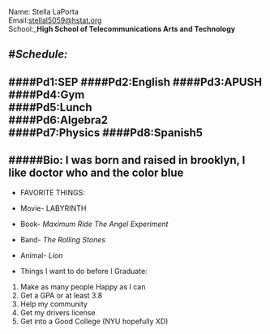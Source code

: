 Name: Stella LaPorta     
Email:stellal5059@hstat.org  
School:_**High School of Telecommunications Arts and Technology** 

#_**Schedule:**_  
---
####Pd1:SEP
####Pd2:English
####Pd3:APUSH    
####Pd4:Gym  
####Pd5:Lunch  
####Pd6:Algebra2  
####Pd7:Physics
####Pd8:Spanish5  
---
#####Bio: I was born and raised in brooklyn, I like doctor who and the color blue  
---
* FAVORITE THINGS:  
* Movie- LABYRINTH  
* Book- _Maximum Ride The Angel Experiment_  
* Band- _The Rolling Stones_  
* Animal- _Lion_

 
 * Things I want to do before I Graduate:  
1. Make as many people Happy as I can    
2. Get a GPA or at least 3.8  
3. Help my community  
4. Get my drivers license  
5. Get into a Good College (NYU hopefully XD)  
 